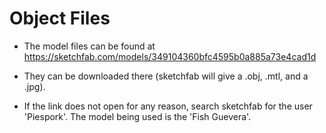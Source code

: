 # Object Files

- The model files can be found at https://sketchfab.com/models/349104360bfc4595b0a885a73e4cad1d

- They can be downloaded there (sketchfab will give a .obj, .mtl, and a .jpg).

- If the link does not open for any reason, search sketchfab for the user 'Piespork'. The model being used is the 'Fish Guevera'.
